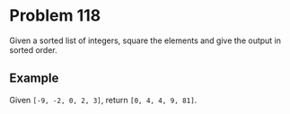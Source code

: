 # Problem 118

Given a sorted list of integers, square the elements and give the output in sorted order.

## Example

Given `[-9, -2, 0, 2, 3]`, return `[0, 4, 4, 9, 81]`.
